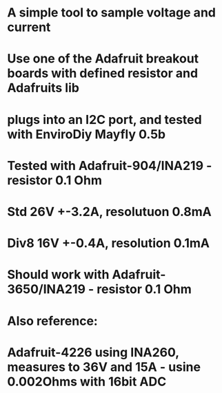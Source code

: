 # A simple tool to sample voltage and current

# Use one of the Adafruit breakout boards with defined resistor and Adafruits lib
# plugs into an I2C port, and tested with EnviroDiy Mayfly 0.5b
# Tested with Adafruit-904/INA219 - resistor 0.1 Ohm
#   Std  26V +-3.2A, resolutuon 0.8mA 
#   Div8 16V +-0.4A, resolution 0.1mA
# Should work with Adafruit-3650/INA219 - resistor 0.1 Ohm
# Also reference:
# Adafruit-4226 using INA260, measures to 36V and 15A - usine 0.002Ohms with 16bit ADC


